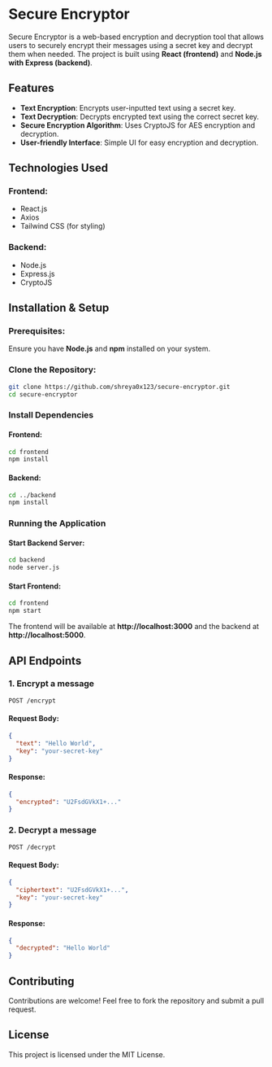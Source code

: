 # Secure Encryptor

Secure Encryptor is a web-based encryption and decryption tool that allows users to securely encrypt their messages using a secret key and decrypt them when needed. The project is built using **React (frontend)** and **Node.js with Express (backend)**.

## Features

- **Text Encryption**: Encrypts user-inputted text using a secret key.
- **Text Decryption**: Decrypts encrypted text using the correct secret key.
- **Secure Encryption Algorithm**: Uses CryptoJS for AES encryption and decryption.
- **User-friendly Interface**: Simple UI for easy encryption and decryption.

## Technologies Used

### **Frontend:**
- React.js
- Axios
- Tailwind CSS (for styling)

### **Backend:**
- Node.js
- Express.js
- CryptoJS

## Installation & Setup

### **Prerequisites:**
Ensure you have **Node.js** and **npm** installed on your system.

### **Clone the Repository:**
```bash
git clone https://github.com/shreya0x123/secure-encryptor.git
cd secure-encryptor
```

### **Install Dependencies**
#### Frontend:
```bash
cd frontend
npm install
```

#### Backend:
```bash
cd ../backend
npm install
```

### **Running the Application**
#### Start Backend Server:
```bash
cd backend
node server.js
```

#### Start Frontend:
```bash
cd frontend
npm start
```

The frontend will be available at **http://localhost:3000** and the backend at **http://localhost:5000**.

## API Endpoints

### **1. Encrypt a message**
```http
POST /encrypt
```
#### **Request Body:**
```json
{
  "text": "Hello World",
  "key": "your-secret-key"
}
```
#### **Response:**
```json
{
  "encrypted": "U2FsdGVkX1+..."
}
```

### **2. Decrypt a message**
```http
POST /decrypt
```
#### **Request Body:**
```json
{
  "ciphertext": "U2FsdGVkX1+...",
  "key": "your-secret-key"
}
```
#### **Response:**
```json
{
  "decrypted": "Hello World"
}
```

## Contributing
Contributions are welcome! Feel free to fork the repository and submit a pull request.

## License
This project is licensed under the MIT License.



